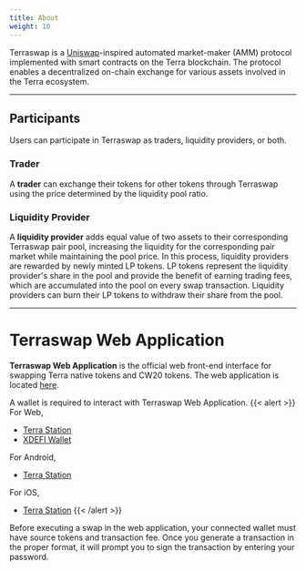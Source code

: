 ```yaml
---
title: About
weight: 10
---
```


Terraswap is a [Uniswap](https://uniswap.org/)-inspired automated market-maker (AMM) protocol implemented with smart contracts on the Terra blockchain. The protocol enables a decentralized on-chain exchange for various assets involved in the Terra ecosystem.
***
## Participants

Users can participate in Terraswap as traders, liquidity providers, or both.

### Trader
A **trader** can exchange their tokens for other tokens through Terraswap using the price determined by the liquidity pool ratio.

### Liquidity Provider
A **liquidity provider** adds equal value of two assets to their corresponding Terraswap pair pool, increasing the liquidity for the corresponding pair market while maintaining the pool price. In this process, liquidity providers are rewarded by newly minted LP tokens. LP tokens represent the liquidity provider's share in the pool and provide the benefit of earning trading fees, which are accumulated into the pool on every swap transaction. Liquidity providers can burn their LP tokens to withdraw their share from the pool.
***
# Terraswap Web Application

**Terraswap Web Application** is the official web front-end interface for swapping Terra native tokens and CW20 tokens. The web application is located [here](https://app.terraswap.io).

A wallet is required to interact with Terraswap Web Application.
{{< alert >}}
For Web,
- [Terra Station](https://chrome.google.com/webstore/detail/terra-station/aiifbnbfobpmeekipheeijimdpnlpgpp)
- [XDEFI Wallet](https://chrome.google.com/webstore/detail/xdefi-wallet/hmeobnfnfcmdkdcmlblgagmfpfboieaf)

For Android,
- [Terra Station](https://play.google.com/store/apps/details?id=money.terra.station)

For iOS,
- [Terra Station](https://apps.apple.com/app/id1548434735)
{{< /alert >}}

Before executing a swap in the web application, your connected wallet must have source tokens and transaction fee. Once you generate a transaction in the proper format, it will prompt you to sign the transaction by entering your password.
